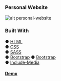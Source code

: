 ### Personal Website

![alt personal-website](https://s6.gifyu.com/images/path.gif)  


### Built With
● [HTML](https://html.spec.whatwg.org/)  
● [CSS](https://developer.mozilla.org/en-US/docs/Web/CSS)  
● [SASS](https://sass-lang.com/)  
● [Bootstrap](https://getbootstrap.com/)
● [Bootstrap](https://getbootstrap.com/)  
● [Include-Media](https://eduardoboucas.github.io/include-media/)  

#### [Demo](https://portfolio-website-nine-chi.vercel.app/)






